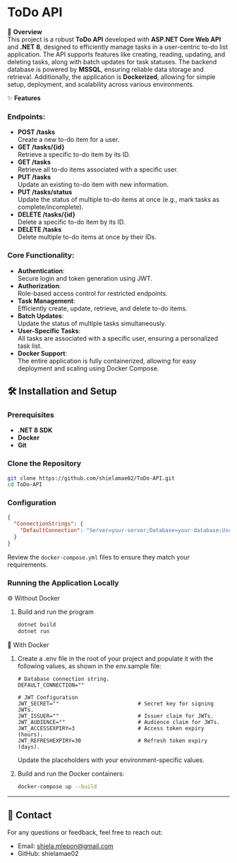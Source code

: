 # ToDo API

📖 **Overview**  
This project is a robust **ToDo API** developed with **ASP.NET Core Web API** and **.NET 8**, designed to efficiently manage tasks in a user-centric to-do list application. The API supports features like creating, reading, updating, and deleting tasks, along with batch updates for task statuses. The backend database is powered by **MSSQL**, ensuring reliable data storage and retrieval. Additionally, the application is **Dockerized**, allowing for simple setup, deployment, and scalability across various environments.

✨ **Features**

### Endpoints:

- **POST /tasks**  
  Create a new to-do item for a user.
- **GET /tasks/{id}**  
  Retrieve a specific to-do item by its ID.
- **GET /tasks**  
  Retrieve all to-do items associated with a specific user.
- **PUT /tasks**  
  Update an existing to-do item with new information.
- **PUT /tasks/status**  
  Update the status of multiple to-do items at once (e.g., mark tasks as complete/incomplete).
- **DELETE /tasks/{id}**  
  Delete a specific to-do item by its ID.
- **DELETE /tasks**  
  Delete multiple to-do items at once by their IDs.

### Core Functionality:

- **Authentication**:  
  Secure login and token generation using JWT.
- **Authorization**:  
  Role-based access control for restricted endpoints.
- **Task Management**:  
  Efficiently create, update, retrieve, and delete to-do items.
- **Batch Updates**:  
  Update the status of multiple tasks simultaneously.
- **User-Specific Tasks**:  
  All tasks are associated with a specific user, ensuring a personalized task list.
- **Docker Support**:  
  The entire application is fully containerized, allowing for easy deployment and scaling using Docker Compose.

## 🛠️ **Installation and Setup**

### Prerequisites

- **.NET 8 SDK**
- **Docker**
- **Git**

### Clone the Repository

```bash
git clone https://github.com/shielamae02/ToDo-API.git
cd ToDo-API
```

### Configuration

```json
{
  "ConnectionStrings": {
    "DefaultConnection": "Server=your-server;Database=your-database;User Id=your-username;Password=your-password;"
  }
}
```

Review the `docker-compose.yml` files to ensure they match your requirements.

### Running the Application Locally

⚙️ Without Docker

1. Build and run the program
   ```bash
   dotnet build
   dotnet run
   ```

🐳 With Docker

1. Create a .env file in the root of your project and populate it with the following values, as shown in the env.sample file:

   ```
   # Database connection string.
   DEFAULT_CONNECTION=""

   # JWT Configuration
   JWT_SECRET=""                         # Secret key for signing JWTs.
   JWT_ISSUER=""                         # Issuer claim for JWTs.
   JWT_AUDIENCE=""                       # Audience claim for JWTs.
   JWT_ACCESSEXPIRY=3                    # Access token expiry (hours).
   JWT_REFRESHEXPIRY=30                  # Refresh token expiry (days).
   ```

   Update the placeholders with your environment-specific values.

1. Build and run the Docker containers:

   ```bash
   docker-compose up --build
   ```

---

## 📩 Contact

For any questions or feedback, feel free to reach out:

- Email: shiela.mlepon@gmail.com
- GitHub: shielamae02
